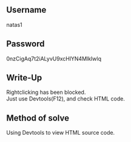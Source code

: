 ## Username
natas1

## Password
0nzCigAq7t2iALyvU9xcHlYN4MlkIwlq

## Write-Up
Rightclicking has been blocked.  
Just use Devtools(F12), and check HTML code.

## Method of solve
Using Devtools to view HTML source code.
